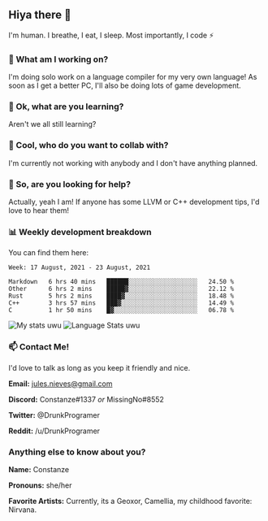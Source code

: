 ## Hiya there 👋

I'm human. I breathe, I eat, I sleep. Most importantly, I code ⚡️

### 🔭 What am I working on?

I'm doing solo work on a language compiler for my very own language! As soon as I get a better PC, I'll also be doing lots of game development.

### 🌱 Ok, what are you learning?

Aren't we all still learning?

### 👯 Cool, who do you want to collab with?

I'm currently not working with anybody and I don't have anything planned.

### 🤔 So, are you looking for help?

Actually, yeah I am! If anyone has some LLVM or C++ development tips, I'd love to hear them!

### 📊 Weekly development breakdown

You can find them here:

<!--START_SECTION:waka-->
```text
Week: 17 August, 2021 - 23 August, 2021

Markdown   6 hrs 40 mins   ██████░░░░░░░░░░░░░░░░░░░   24.50 % 
Other      6 hrs 2 mins    █████▓░░░░░░░░░░░░░░░░░░░   22.12 % 
Rust       5 hrs 2 mins    ████▓░░░░░░░░░░░░░░░░░░░░   18.48 % 
C++        3 hrs 57 mins   ███▓░░░░░░░░░░░░░░░░░░░░░   14.49 % 
C          1 hr 50 mins    █▓░░░░░░░░░░░░░░░░░░░░░░░   06.78 % 
```
<!--END_SECTION:waka-->
<!-- ![Constanze's wakatime stats](https://github-readme-stats.vercel.app/api/wakatime?username=constanze) -->

![My stats uwu](https://github-readme-stats.vercel.app/api?username=cstanze&show_icons=true&theme=onedark)
![Language Stats uwu](https://github-readme-stats.vercel.app/api/top-langs/?username=cstanze&layout=compact&theme=onedark)

### 📫 Contact Me!

I'd love to talk as long as you keep it friendly and nice.

**Email:** jules.nieves@gmail.com

**Discord:** Constanze#1337 *or* MissingNo#8552

**Twitter:** @DrunkProgramer

**Reddit:** /u/DrunkProgramer

### Anything else to know about you?

**Name:** Constanze

**Pronouns:** she/her

**Favorite Artists:** Currently, its a Geoxor, Camellia, my childhood favorite: Nirvana.
